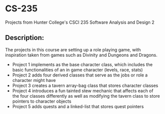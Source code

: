 # CS-235
Projects from Hunter College's CSCI 235 Software Analysis and Design 2

## Description:

The projects in this course are setting up a role playing game, with inspiration taken from games such as Divinity and Dungeons and Dragons.

- Project 1 implements as the base character class, which includes the basic functionalities of an in game character (levels, race, stats)
- Project 2 adds four derived classes that serve as the jobs or role a character might have
- Project 3 creates a tavern array-bag class that stores character classes
- Project 4 introduces a fun tainted stew mechanic that affects each of the four classes differently as well as modifying the tavern class to store pointers to character objects
- Project 5 adds quests and a linked-list that stores quest pointers
